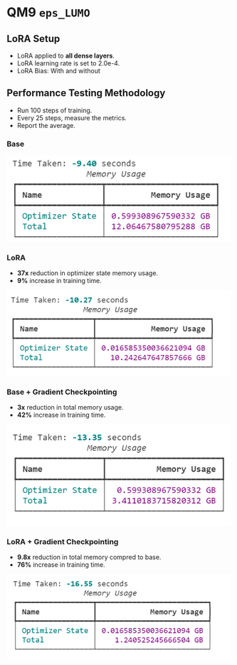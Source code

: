 # QM9 `eps_LUMO`

## LoRA Setup

- LoRA applied to **all dense layers**.
- LoRA learning rate is set to 2.0e-4.
- LoRA Bias: With and without

## Performance Testing Methodology
- Run 100 steps of training.
- Every 25 steps, measure the metrics.
- Report the average.

### Base
![alt text](image.png)

### LoRA

- **37x** reduction in optimizer state memory usage.
- **9%** increase in training time.

![alt text](image-0.png)

### Base + Gradient Checkpointing

- **3x** reduction in total memory usage.
- **42%** increase in training time.

![alt text](image-1.png)

### LoRA + Gradient Checkpointing

- **9.8x** reduction in total memory compred to base.
- **76%** increase in training time.

![alt text](image-2.png)

